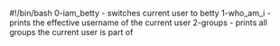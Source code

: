 #!/bin/bash
0-iam_betty - switches current user to betty
1-who_am_i - prints the effective username of the current user
2-groups - prints all groups the current user is part of


